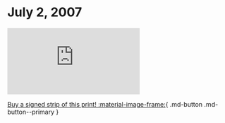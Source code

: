 # July 2, 2007

![](https://www.achewood.com/comic.php?date=07022007)

[Buy a signed strip of this print! :material-image-frame:](https://achewood-holiday-pop-up.myshopify.com/products/strip#07022007){ .md-button .md-button--primary }
